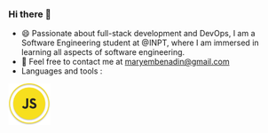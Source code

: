 ### Hi there 👋

<!--
**maryembe/maryembe** is a ✨ _special_ ✨ repository because its `README.md` (this file) appears on your GitHub profile.

Here are some ideas to get you started:

- 🔭 I’m currently working on ...
- 🌱 I’m currently learning ...
- 👯 I’m looking to collaborate on ...
- 🤔 I’m looking for help with ...
- 💬 Ask me about ...
- 📫 How to reach me: ...
....
- ⚡ Fun fact: ...
-->
- 😄 Passionate about full-stack development and DevOps, I am a Software Engineering student at @INPT, where I am immersed in learning all aspects of software engineering.
- 💬 Feel free to contact me at maryembenadin@gmail.com
- Languages and tools :
<img width="75px" src="https://github.com/Pedro-Murilo/icons-for-readme/blob/main/.github/js-icon.svg" alt="Javascript Icon" />
